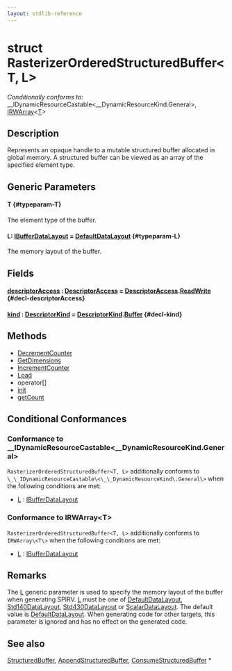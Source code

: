 ```yaml
---
layout: stdlib-reference
---
```


# struct RasterizerOrderedStructuredBuffer\<T, L\>

*Conditionally conforms to:* \_\_IDynamicResourceCastable\<\_\_DynamicResourceKind\.General\>, [IRWArray](/stdlib-reference/interfaces/irwarray-0123/index)\<[T](/stdlib-reference/interfaces/irwarray-0123/index#typeparam-T)\>

## Description

Represents an opaque handle to a mutable structured buffer allocated in global memory.
A structured buffer can be viewed as an array of the specified element type.

## Generic Parameters

#### T {#typeparam-T}
The element type of the buffer.

#### L: [IBufferDataLayout](/stdlib-reference/interfaces/ibufferdatalayout-017b/index) = [DefaultDataLayout](/stdlib-reference/types/defaultdatalayout-07b/index) {#typeparam-L}
The memory layout of the buffer.


## Fields

#### [descriptorAccess](/stdlib-reference/types/rasterizerorderedstructuredbuffer-0ahr/descriptoraccess-a) : [DescriptorAccess](/stdlib-reference/types/descriptoraccess-0a/index) = [DescriptorAccess](/stdlib-reference/types/descriptoraccess-0a/index)\.[ReadWrite](/stdlib-reference/types/descriptoraccess-0a/index#decl-ReadWrite) {#decl-descriptorAccess}
#### [kind](/stdlib-reference/types/rasterizerorderedstructuredbuffer-0ahr/kind) : [DescriptorKind](/stdlib-reference/types/descriptorkind-0a/index) = [DescriptorKind](/stdlib-reference/types/descriptorkind-0a/index)\.[Buffer](/stdlib-reference/types/descriptorkind-0a/index#decl-Buffer) {#decl-kind}

## Methods

* [DecrementCounter](/stdlib-reference/types/rasterizerorderedstructuredbuffer-0ahr/decrementcounter-09)
* [GetDimensions](/stdlib-reference/types/rasterizerorderedstructuredbuffer-0ahr/getdimensions-03)
* [IncrementCounter](/stdlib-reference/types/rasterizerorderedstructuredbuffer-0ahr/incrementcounter-09)
* [Load](/stdlib-reference/types/rasterizerorderedstructuredbuffer-0ahr/load-0)
* operator\[\]
* [init](/stdlib-reference/types/rasterizerorderedstructuredbuffer-0ahr/init)
* [getCount](/stdlib-reference/types/rasterizerorderedstructuredbuffer-0ahr/getcount-3)

## Conditional Conformances

### Conformance to \_\_IDynamicResourceCastable\<\_\_DynamicResourceKind\.General\>
`RasterizerOrderedStructuredBuffer<T, L>` additionally conforms to `\_\_IDynamicResourceCastable\<\_\_DynamicResourceKind\.General\>` when the following conditions are met:

  * [L](/stdlib-reference/types/rasterizerorderedstructuredbuffer-0ahr/index#typeparam-L) : [IBufferDataLayout](/stdlib-reference/interfaces/ibufferdatalayout-017b/index)
### Conformance to IRWArray\<T\>
`RasterizerOrderedStructuredBuffer<T, L>` additionally conforms to `IRWArray\<T\>` when the following conditions are met:

  * [L](/stdlib-reference/types/rasterizerorderedstructuredbuffer-0ahr/index#typeparam-L) : [IBufferDataLayout](/stdlib-reference/interfaces/ibufferdatalayout-017b/index)
## Remarks


The <span class='code'><a href="/stdlib-reference/types/rasterizerorderedstructuredbuffer-0ahr/index#typeparam-L" class="code_type">L</a></span> generic parameter is used to specify the memory layout of the buffer when
generating SPIRV.
<span class='code'><a href="/stdlib-reference/types/rasterizerorderedstructuredbuffer-0ahr/index#typeparam-L" class="code_type">L</a></span> must be one of <span class='code'><a href="/stdlib-reference/types/defaultdatalayout-07b/index" class="code_type">DefaultDataLayout</a></span>, <span class='code'><a href="/stdlib-reference/types/std140datalayout-06a/index" class="code_type">Std140DataLayout</a></span>, <span class='code'><a href="/stdlib-reference/types/std430datalayout-06a/index" class="code_type">Std430DataLayout</a></span> or <span class='code'><a href="/stdlib-reference/types/scalardatalayout-06a/index" class="code_type">ScalarDataLayout</a></span>.
The default value is <span class='code'><a href="/stdlib-reference/types/defaultdatalayout-07b/index" class="code_type">DefaultDataLayout</a></span>.
When generating code for other targets, this parameter is ignored and has no effect on the generated code.

## See also

<span class='code'><a href="/stdlib-reference/types/structuredbuffer-0a/index" class="code_type">StructuredBuffer</a></span>, <span class='code'><a href="/stdlib-reference/types/appendstructuredbuffer-06g/index" class="code_type">AppendStructuredBuffer</a></span>, <span class='code'><a href="/stdlib-reference/types/consumestructuredbuffer-07h/index" class="code_type">ConsumeStructuredBuffer</a></span>
*


